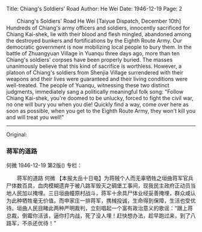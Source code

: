 Title: Chiang's Soldiers' Road
Author: He Wei
Date: 1946-12-19
Page: 2

　　Chiang's Soldiers' Road
    He Wei
    [Taiyue Dispatch, December 10th] Hundreds of Chiang's army officers and soldiers, innocently sacrificed for Chiang Kai-shek, lie with their blood and flesh mingled, abandoned among the destroyed bunkers and fortifications by the Eighth Route Army. Our democratic government is now mobilizing local people to bury them. In the battle of Zhuangyuan Village in Yuanqu three days ago, more than ten Chiang's soldiers' corpses have been properly buried. The masses unanimously believe that this kind of sacrifice is worthless. However, a platoon of Chiang's soldiers from Shenjia Village surrendered with their weapons and their lives were guaranteed and their living conditions were well-treated. The people of Yuanqu, witnessing these two distinct judgments, immediately sang a politically meaningful folk song: "Follow Chiang Kai-shek, you're doomed to be unlucky, forced to fight the civil war, no one will bury you when you die! Quickly find a way, come over here as soon as possible, when you get to the Eighth Route Army, they won't kill you and will treat you well!"



<hr /> 

Original: 


### 蒋军的道路
何微
1946-12-19
第2版()
专栏：

　　蒋军的道路
    何微
    【本报太岳十日电】为蒋贼个人而无辜牺牲之垣曲蒋军官兵尸体数百具，血肉模糊遗弃于被八路军毁灭之碉堡工事间，现我民主政府正动员当地人民加以掩埋。三日垣曲幢原村战斗，蒋军十余具尸体业经妥善掩埋，群众咸认为此种牺牲毫无价值。而申家庄一排蒋军，携械投诚，生命得到保障，生活也受优待。垣曲人民目睹此两种严明裁判，立刻唱起一个富有政治意义的歌谣：“跟上蒋总裁，倒霉你活该，逼你打内战，死了没人埋！赶快想办法，趁早跑过来，到了八路军，不杀还优待！”
